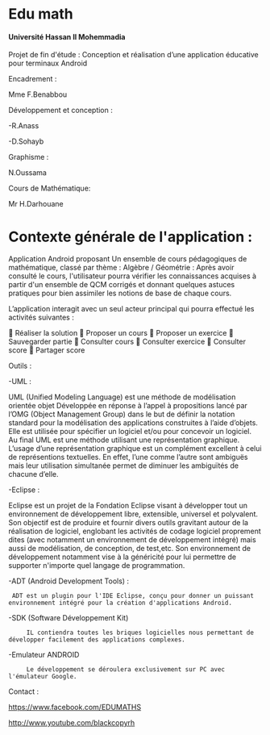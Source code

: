 Edu math
============================
 <h4 > Université Hassan II Mohemmadia </h4>


Projet de fin d'étude : Conception et réalisation d’une application éducative pour terminaux Android

<a>Encadrement : </a>

 Mme F.Benabbou 

<a>Développement et conception :</a>

 -R.Anass
 
 -D.Sohayb

<a>Graphisme :</a>

 N.Oussama

<a>Cours de Mathématique:</a>

 Mr H.Darhouane



Contexte générale de l'application :
============================

Application Android proposant Un ensemble de cours pédagogiques de mathématique, classé par thème : Algèbre / Géométrie 
: Après avoir consulté le cours, l'utilisateur pourra vérifier les connaissances acquises à partir d'un ensemble de QCM
corrigés et donnant quelques astuces pratiques pour bien assimiler les notions de base de chaque cours.

L’application interagit avec un seul acteur principal qui pourra effectué les activités suivantes :
     
	Réaliser la solution
	Proposer un cours
	Proposer un exercice
	Sauvegarder partie
	Consulter cours
	Consulter exercice
	Consulter score
	Partager score


Outils :

 -UML :
 
 UML (Unified Modeling Language) est une méthode de modélisation orientée objet Développée en réponse à l’appel à propositions lancé par l’OMG (Object Management Group) dans le but de définir la notation standard pour la modélisation des applications construites à l’aide d’objets. Elle est utilisée pour spécifier un logiciel et/ou pour concevoir un logiciel. 
Au final UML est une méthode utilisant une représentation graphique. L’usage d’une représentation graphique est un complément excellent à celui de représentions textuelles. En effet, l’une comme l’autre sont ambiguës mais leur utilisation simultanée permet de diminuer les ambiguïtés de chacune d’elle.


 -Eclipse :

   Eclipse est un projet de la Fondation Eclipse visant à développer tout un environnement de développement libre, extensible, universel et polyvalent.
  Son objectif est de produire et fournir divers outils gravitant autour de la réalisation de logiciel, englobant les activités de codage logiciel proprement dites (avec notamment 
  un environnement de développement intégré) mais aussi de modélisation, de conception, de test,etc. Son environnement de développement notamment vise à la généricité pour lui permettre de supporter n'importe quel langage de programmation.
 
 -ADT (Android Development Tools) :
 
     ADT est un plugin pour l'IDE Eclipse, conçu pour donner un puissant environnement intégré pour la création d'applications Android.
 
 -SDK (Software Développement Kit)
 
         IL contiendra toutes les briques logicielles nous permettant de développer facilement des applications complexes.

-Emulateur ANDROID
 
         Le développement se déroulera exclusivement sur PC avec l'émulateur Google.
         

Contact :

   https://www.facebook.com/EDUMATHS

   http://www.youtube.com/blackcopyrh

